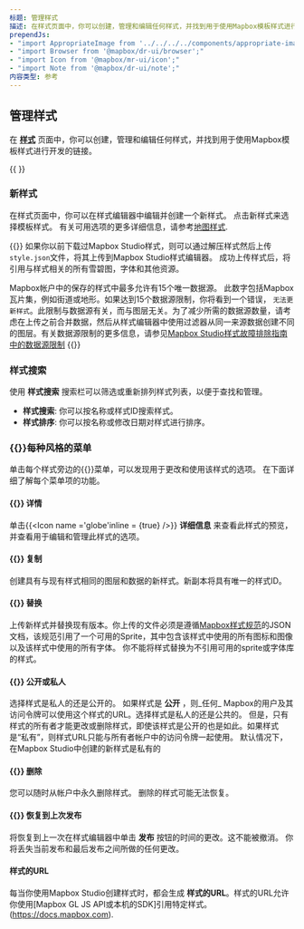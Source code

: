 ```yaml
---
标题: 管理样式
描述: 在样式页面中，你可以创建，管理和编辑任何样式，并找到用于使用Mapbox模板样式进行开发的链接。
prependJs:
- "import AppropriateImage from '../../../../components/appropriate-image';"
- "import Browser from '@mapbox/dr-ui/browser';"
- "import Icon from '@mapbox/mr-ui/icon';"
- "import Note from '@mapbox/dr-ui/note';"
内容类型: 参考
---
```


## 管理样式

在 **[样式](https://studio.mapbox.com/styles)** 页面中，你可以创建，管理和编辑任何样式，并找到用于使用Mapbox模板样式进行开发的链接。

{{
  <Browser>
    <AppropriateImage
      imageId="reference-styles-manage-styles"
      alt="A screenshot of the page in Mapbox Studio that lists all the styles in your account. You can also create a new style on this page."
    />
  </Browser>
}}

### 新样式

在样式页面中，你可以在样式编辑器中编辑并创建一个新样式。 点击新样式来选择模板样式。 有关可用选项的更多详细信息，请参考[地图样式](/studio-manual/overview/map-styling/#template-styles).


{{<Note>}}
如果你以前下载过Mapbox Studio样式，则可以通过解压样式然后上传`style.json`文件，将其上传到Mapbox Studio样式编辑器。 成功上传样式后，将引用与样式相关的所有雪碧图，字体和其他资源。

Mapbox帐户中的保存的样式中最多允许有15个唯一数据源。 此数字包括Mapbox瓦片集，例如街道或地形。如果达到15个数据源限制，你将看到一个错误， `无法更新样式`。此限制与数据源有关，而与图层无关。为了减少所需的数据源数量，请考虑在上传之前合并数据，然后从样式编辑器中使用过滤器从同一来源数据创建不同的图层。有关数据源限制的更多信息，请参见[Mapbox Studio样式故障排除指南中的数据源限制](https://docs.mapbox.com/help/troubleshooting/reduce-tileset-sources/)
{{</Note>}}


### 样式搜索

使用 **样式搜索** 搜索栏可以筛选或重新排列样式列表，以便于查找和管理。 

- **样式搜索**: 你可以按名称或样式ID搜索样式。
- **样式排序**: 你可以按名称或修改日期对样式进行排序。

<h3 id='menu-for-each-style'>{{<Icon name='options' inline={true} />}}每种风格的菜单</h3>

单击每个样式旁边的{{<Icon name='options' inline={true} />}}菜单，可以发现用于更改和使用该样式的选项。 在下面详细了解每个菜单项的功能。


<h4 id='details'>{{<Icon name='globe' inline={true} />}} 详情</h4>

单击{{<Icon name ='globe'inline = {true} />}} **详细信息** 来查看此样式的预览，并查看用于编辑和管理此样式的选项。

<h4 id='duplicate'>{{<Icon name='duplicate' inline={true} />}} 复制</h4>

创建具有与现有样式相同的图层和数据的新样式。新副本将具有唯一的样式ID。

<h4 id='replace'>{{<Icon name='harddrive' inline={true} />}} 替换 </h4>

上传新样式并替换现有版本。你上传的文件必须是遵循[Mapbox样式规范](https://docs.mapbox.com/mapbox-gl-js/style-spec/)的JSON文档，该规范引用了一个可用的Sprite，其中包含该样式中使用的所有图标和图像以及该样式中使用的所有字体。 你不能将样式替换为不引用可用的sprite或字体库的样式。

<h4 id='make-public-or-private'>{{<Icon name='lock' inline={true} />}} 公开或私人</h4>

选择样式是私人的还是公开的。 如果样式是 **公开** ，则_任何_ Mapbox的用户及其访问令牌可以使用这个样式的URL。选择样式是私人的还是公共的。 但是，只有样式的所有者才能更改或删除样式，即使该样式是公开的也是如此。如果样式是“私有”，则样式URL只能与所有者帐户中的访问令牌一起使用。 默认情况下，在Mapbox Studio中创建的新样式是私有的

<h4 id='delete'>{{<Icon name='trash' inline={true} />}} 删除</h4>

您可以随时从帐户中永久删除样式。 删除的样式可能无法恢复。

<h4 id='revert'>{{<Icon name='undo' inline={true} />}} 恢复到上次发布</h4>

将恢复到上一次在样式编辑器中单击 **发布** 按钮的时间的更改。这不能被撤消。 你将丢失当前发布和最后发布之间所做的任何更改。

<h4 id='style-url'>样式的URL</h4>

每当你使用Mapbox Studio创建样式时，都会生成 **样式的URL**。样式的URL允许你使用[Mapbox GL JS API或本机的SDK]引用特定样式。
(https://docs.mapbox.com).
